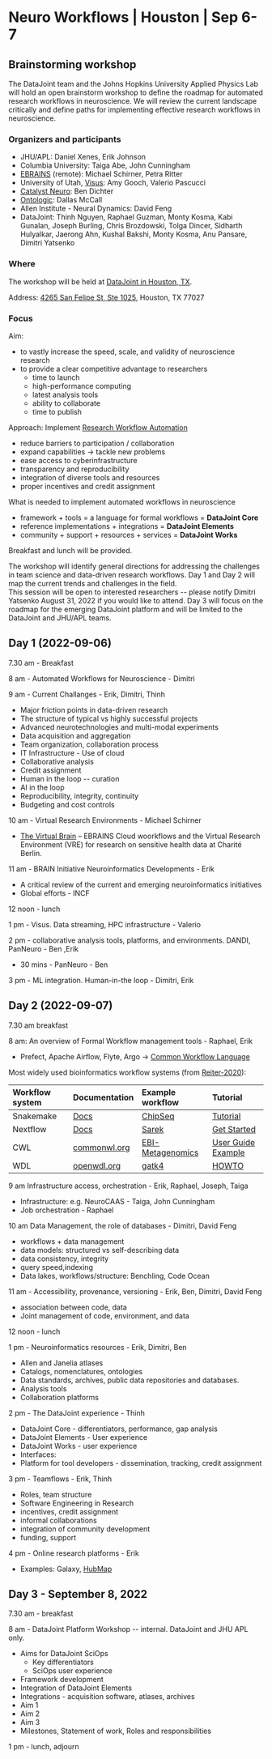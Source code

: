 # Neuro Workflows | Houston | Sep 6-7
## Brainstorming workshop

The DataJoint team and the Johns Hopkins University Applied Physics Lab will hold an open brainstorm workshop to define the roadmap for automated research workflows in neuroscience.
We will review the current landscape critically and define paths for implementing effective research workflows in neuroscience.

### Organizers and participants
 * JHU/APL: Daniel Xenes, Erik Johnson 
 * Columbia University: Taiga Abe, John Cunningham
 * [EBRAINS](https://ebrains.eu/) (remote): Michael Schirner, Petra Ritter
 * University of Utah, [Visus](https://visus.org): Amy Gooch, Valerio Pascucci
 * [Catalyst Neuro](https://www.catalystneuro.com/): Ben Dichter
 * [Ontologic](http://ontologic.ly): Dallas McCall
 * Allen Institute - Neural Dynamics: David Feng
 * DataJoint: Thinh Nguyen, Raphael Guzman, Monty Kosma, Kabi Gunalan, Joseph Burling, Chris Brozdowski, Tolga Dincer, Sidharth Hulyalkar, Jaerong Ahn, Kushal Bakshi, Monty Kosma, Anu Pansare, Dimitri Yatsenko

### Where
The workshop will be held at [DataJoint in Houston, TX](https://www.datajoint.com/about).

Address: [4265 San Felipe St, Ste 1025](https://goo.gl/maps/SMHvhV1ARFsGWXWA8), Houston, TX 77027

###  Focus 
Aim:
  * to vastly increase the speed, scale, and validity of neuroscience research
  * to provide a clear competitive advantage to researchers
    - time to launch
    - high-performance computing
    - latest analysis tools
    - ability to collaborate
    - time to publish 

Approach: Implement [Research Workflow Automation](https://nap.nationalacademies.org/read/26532)
 - reduce barriers to participation / collaboration
 - expand capabilities -> tackle new problems
 - ease access to cyberinfrastructure
 - transparency and reproducibility
 - integration of diverse tools and resources
 - proper incentives and credit assignment

What is needed to implement automated workflows in neuroscience
 - framework + tools = a language for formal workflows = **DataJoint Core**
 - reference implementations + integrations = **DataJoint Elements**
 - community + support + resources + services = **DataJoint Works**

Breakfast and lunch will be provided. 

The workshop will identify general directions for addressing the challenges in team science and data-driven research workflows. 
Day 1 and Day 2 will map the current trends and challenges in the field.  
This session will  be open to interested researchers -- please notify Dimitri Yatsenko August 31, 2022 if you would like to attend. 
Day 3 will focus on the roadmap for the emerging DataJoint platform and will be limited to the DataJoint and JHU/APL teams. 

## Day 1 (2022-09-06) 

7.30 am - Breakfast 

8 am - Automated Workflows for Neuroscience - Dimitri

9 am - Current Challanges - Erik, Dimitri, Thinh
 - Major friction points in data-driven research 
 - The structure of typical vs highly successful projects
 - Advanced neurotechnologies and multi-modal experiments
 - Data acquisition and aggregation
 - Team organization, collaboration process
 - IT Infrastructure - Use of cloud
 - Collaborative analysis
 - Credit assignment
 - Human in the loop -- curation 
 - AI in the loop
 - Reproducibility, integrity, continuity
 - Budgeting and cost controls

10 am - Virtual Research Environments - Michael Schirner 
 - [The Virtual Brain](https://www.sciencedirect.com/science/article/pii/S1053811922001021) – EBRAINS Cloud woorkflows and the Virtual Research Environment (VRE) for research on sensitive health data at Charité Berlin.

11 am - BRAIN Initiative Neuroinformatics Developments - Erik
  - A critical review of the current and emerging  neuroinformatics initiatives
  - Global efforts - INCF

12 noon - lunch

1 pm - Visus. Data streaming, HPC infrastructure - Valerio

2 pm - collaborative analysis tools, platforms, and environments. DANDI, PanNeuro - Ben ,Erik 

 - 30 mins  - PanNeuro - Ben 

3 pm - ML integration. Human-in-the loop - Dimitri, Erik


## Day 2 (2022-09-07) 

7.30 am breakfast

8 am:  An overview of Formal Workflow management tools - Raphael, Erik
  - Prefect, Apache Airflow, Flyte, Argo -> [Common Workflow Language](https://www.commonwl.org/)

Most widely used bioinformatics workflow systems (from [Reiter-2020](https://academic.oup.com/gigascience/article/10/1/giaa140/6092773?fbclid=IwAR1I92LXvDbpesunIQOENtLRa4vm3zH4pvC8HJQ269luTaQ_WBwWIuMeFh8#312918873)):

 |  Workflow system  | Documentation | Example workflow | Tutorial |
 | :--- | :--- | :--- | :--- |
 | Snakemake | [Docs](https://snakemake.readthedocs.io) |  [ChipSeq](https://github.com/snakemake-workflows/chipseq) | [Tutorial](https://snakemake.readthedocs.io/en/stable/tutorial/tutorial.html) |
 | Nextflow | [Docs](https://www.nextflow.io/) | [Sarek](https://github.com/nf-core/sarek) | [Get Started](https://www.nextflow.io/docs/latest/getstarted.html) |
 | CWL | [commonwl.org](https://www.commonwl.org/) | [EBI-Metagenomics](https://github.com/EBI-Metagenomics/pipeline-v5) | [User Guide Example](https://www.commonwl.org/user_guide/02-1st-example/index.html) |
 | WDL | [openwdl.org](https://openwdl.org/) | [gatk4](https://github.com/gatk-workflows/gatk4-data-processing) | [HOWTO](https://support.terra.bio/hc/en-us/articles/360037127992–1-howto-Write-your-first-WDL-script-running-GATK-HaplotypeCaller) |

9 am Infrastructure access, orchestration - Erik, Raphael, Joseph, Taiga
  - Infrastructure: e.g. NeuroCAAS - Taiga, John Cunningham 
  - Job orchestration - Raphael

10 am  Data Management, the role of databases - Dimitri, David Feng
  - workflows + data management 
  - data models: structured vs self-describing data 
  - data consistency, integrity
  - query speed,indexing 
  - Data lakes, workflows/structure: Benchling, Code Ocean

11 am - Accessibility, provenance, versioning - Erik, Ben, Dimitri, David Feng
  - association between code, data
  - Joint management of code, environment, and data

12 noon - lunch

1 pm - Neuroinformatics resources - Erik, Dimitri, Ben
  - Allen and Janelia atlases
  - Catalogs, nomenclatures, ontologies 
  - Data standards, archives, public data repositories and databases.
  - Analysis tools 
  - Collaboration platforms

2 pm  - The DataJoint experience - Thinh
  - DataJoint Core - differentiators, performance, gap analysis
  - DataJoint Elements - User experience
  - DataJoint Works - user experience
  - Interfaces:
  - Platform for tool developers - dissemination, tracking, credit assignment

3 pm - Teamflows - Erik, Thinh
   - Roles, team structure 
   - Software Engineering in Research
   - incentives, credit assignment
   - informal collaborations 
   - integration of community development
   - funding, support

4 pm - Online research platforms - Erik
  - Examples: Galaxy, [HubMap](https://portal.hubmapconsortium.org/)

## Day 3 - September 8, 2022

7.30 am - breakfast

8 am - DataJoint Platform  Workshop -- internal.  DataJoint and JHU APL only.

* Aims for DataJoint SciOps
  - Key differentiators
  - SciOps user experience 
* Framework development
* Integration of DataJoint Elements
* Integrations - acquisition software, atlases, archives
* Aim 1
* Aim 2
* Aim 3
* Milestones, Statement of work, Roles and responsibilities

1 pm - lunch, adjourn

